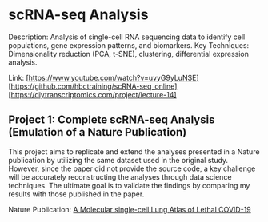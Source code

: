 # scRNA-seq Analysis

Description: Analysis of single-cell RNA sequencing data to identify cell populations, gene expression patterns, and biomarkers.
Key Techniques: Dimensionality reduction (PCA, t-SNE), clustering, differential expression analysis.

Link: [https://www.youtube.com/watch?v=uvyG9yLuNSE]
[https://github.com/hbctraining/scRNA-seq_online]
[https://diytranscriptomics.com/project/lecture-14]


## Project 1: Complete scRNA-seq Analysis (Emulation of a Nature Publication)
This project aims to replicate and extend the analyses presented in a Nature publication by utilizing the same dataset used in the original study. However, since the paper did not provide the source code, a key challenge will be accurately reconstructing the analyses through data science techniques. The ultimate goal is to validate the findings by comparing my results with those published in the paper.

Nature Publication: [A Molecular single-cell Lung Atlas of Lethal COVID-19](https://github.com/user-attachments/files/16632823/s41586-021-03569-1.pdf)
